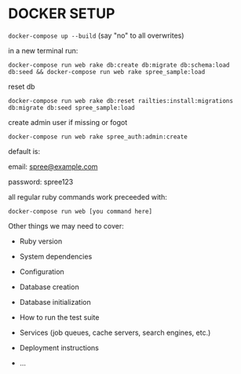 # DOCKER SETUP

`docker-compose up --build` (say "no" to all overwrites)

in a new terminal run:

`docker-compose run web rake db:create db:migrate db:schema:load db:seed && docker-compose run web rake spree_sample:load`

reset db

`docker-compose run web rake db:reset railties:install:migrations db:migrate db:seed spree_sample:load`

create admin user if missing or fogot

`docker-compose run web rake spree_auth:admin:create`

default is:

email: spree@example.com

password: spree123

all regular ruby commands work preceeded with:

`docker-compose run web [you command here]`

Other things we may need to cover:

- Ruby version

- System dependencies

- Configuration

- Database creation

- Database initialization

- How to run the test suite

- Services (job queues, cache servers, search engines, etc.)

- Deployment instructions

- ...
